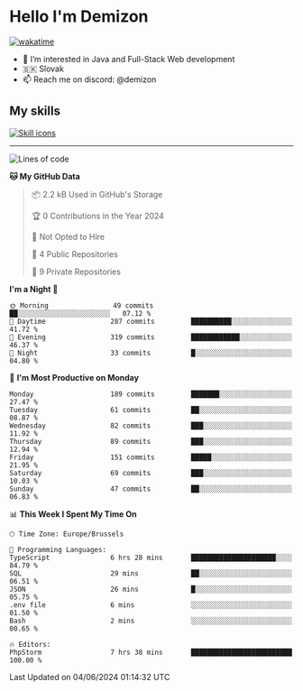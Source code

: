 # Hello I'm Demizon
[![wakatime](https://wakatime.com/badge/user/6ad1949f-d6d7-44f9-9eee-c35e54cc499b.svg)](https://wakatime.com/@6ad1949f-d6d7-44f9-9eee-c35e54cc499b)
- 👀 I’m interested in Java and Full-Stack Web development
- 🇸🇰 Slovak
- 📫 Reach me on discord: @demizon

## My skills
[![Skill icons](https://skillicons.dev/icons?i=java,js,ts,html,css,react,nextjs,tailwind,supabase,py,git,docker,linux,mysql,postgres,mongo&theme=dark)](https://github.com/Demizon3433)

---

<!--START_SECTION:waka-->
![Lines of code](https://img.shields.io/badge/From%20Hello%20World%20I%27ve%20Written-196.3%20thousand%20lines%20of%20code-blue)

**🐱 My GitHub Data** 

> 📦 2.2 kB Used in GitHub's Storage 
 > 
> 🏆 0 Contributions in the Year 2024
 > 
> 🚫 Not Opted to Hire
 > 
> 📜 4 Public Repositories 
 > 
> 🔑 9 Private Repositories 
 > 
**I'm a Night 🦉** 

```text
🌞 Morning                49 commits          ██░░░░░░░░░░░░░░░░░░░░░░░   07.12 % 
🌆 Daytime                287 commits         ██████████░░░░░░░░░░░░░░░   41.72 % 
🌃 Evening                319 commits         ████████████░░░░░░░░░░░░░   46.37 % 
🌙 Night                  33 commits          █░░░░░░░░░░░░░░░░░░░░░░░░   04.80 % 
```
📅 **I'm Most Productive on Monday** 

```text
Monday                   189 commits         ███████░░░░░░░░░░░░░░░░░░   27.47 % 
Tuesday                  61 commits          ██░░░░░░░░░░░░░░░░░░░░░░░   08.87 % 
Wednesday                82 commits          ███░░░░░░░░░░░░░░░░░░░░░░   11.92 % 
Thursday                 89 commits          ███░░░░░░░░░░░░░░░░░░░░░░   12.94 % 
Friday                   151 commits         █████░░░░░░░░░░░░░░░░░░░░   21.95 % 
Saturday                 69 commits          ███░░░░░░░░░░░░░░░░░░░░░░   10.03 % 
Sunday                   47 commits          ██░░░░░░░░░░░░░░░░░░░░░░░   06.83 % 
```


📊 **This Week I Spent My Time On** 

```text
🕑︎ Time Zone: Europe/Brussels

💬 Programming Languages: 
TypeScript               6 hrs 28 mins       █████████████████████░░░░   84.79 % 
SQL                      29 mins             ██░░░░░░░░░░░░░░░░░░░░░░░   06.51 % 
JSON                     26 mins             █░░░░░░░░░░░░░░░░░░░░░░░░   05.75 % 
.env file                6 mins              ░░░░░░░░░░░░░░░░░░░░░░░░░   01.50 % 
Bash                     2 mins              ░░░░░░░░░░░░░░░░░░░░░░░░░   00.65 % 

🔥 Editors: 
PhpStorm                 7 hrs 38 mins       █████████████████████████   100.00 % 
```


 Last Updated on 04/06/2024 01:14:32 UTC
<!--END_SECTION:waka-->
